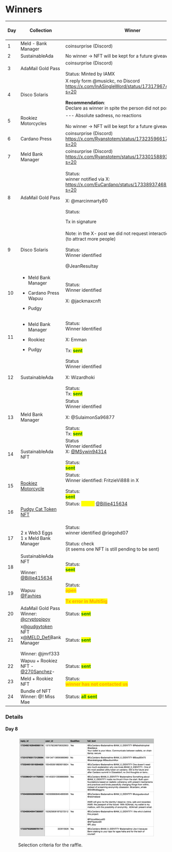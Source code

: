 # Winners



<table><thead><tr><th width="78">Day</th><th width="193">Collection</th><th width="169">Winner</th><th data-type="checkbox">Winner identified</th><th data-type="checkbox">Sent to winner</th></tr></thead><tbody><tr><td>1</td><td>Meld - Bank Manager</td><td>coinsurprise (Discord)</td><td>true</td><td>true</td></tr><tr><td>2</td><td>SustainableAda</td><td>No winner -> NFT will be kept for a future giveaway </td><td>true</td><td>true</td></tr><tr><td>3</td><td>AdaMail Gold Pass</td><td>coinsurprise (Discord)<br><br>Status: Minted by IAMX</td><td>true</td><td>true</td></tr><tr><td>4</td><td>Disco Solaris</td><td>X reply form @musickc, no Discord<br><a href="https://x.com/InASingleWord/status/1731796740737491244?s=20">https://x.com/InASingleWord/status/1731796740737491244?s=20</a><br><br><strong>Recommendation</strong>: <br>Declare as winner in spite the person did not post in X</td><td>false</td><td>false</td></tr><tr><td>5</td><td>Rookiez Motorcycles</td><td>--- Absolute sadness, no reactions<br><br>No winner -> NFT will be kept for a future giveaway </td><td>true</td><td>true</td></tr><tr><td>6</td><td>Cardano Press</td><td>coinsurprise (Discord)<br><a href="https://x.com/Ryanstotem/status/1732359661704069485?s=20">https://x.com/Ryanstotem/status/1732359661704069485?s=20</a></td><td>true</td><td>true</td></tr><tr><td>7</td><td>Meld Bank Manager</td><td>coinsurprise (Discord)<br><a href="https://x.com/Ryanstotem/status/1733015889367240789?s=20">https://x.com/Ryanstotem/status/1733015889367240789?s=20</a></td><td>true</td><td>true</td></tr><tr><td>8</td><td>AdaMail Gold Pass</td><td><p>Status:<br>winner notified via X:<br><a href="https://x.com/EuCardano/status/1733893746834423934?s=20">https://x.com/EuCardano/status/1733893746834423934?s=20</a><br><br>X: @marcinmarty80<br><br>Status: </p><p>Tx in signature</p></td><td>true</td><td>true</td></tr><tr><td>9</td><td>Disco Solaris</td><td>Note: in the X- post we did not request interaction in Discord (to attract more people)<br><br>Status:<br>Winner identified<br><br>@JeanResultay</td><td>true</td><td>true</td></tr><tr><td>10</td><td><ul><li>Meld Bank Manager</li></ul><ul><li>Cardano Press Wapuu</li></ul><ul><li>Pudgy</li></ul></td><td>Status: <br>Winner identified<br><br>X: @jackmaxcnft</td><td>true</td><td>true</td></tr><tr><td>11</td><td><ul><li>Meld Bank Manager</li></ul><ul><li>Rookiez</li></ul><ul><li>Pudgy</li></ul></td><td>Status:<br>Winner Identified<br><br>X: Emman<br><br>Tx: <mark style="color:green;"><strong>sent</strong></mark></td><td>true</td><td>true</td></tr><tr><td>12</td><td>SustainableAda</td><td>Status<br>Winner identified<br><br>X: Wizardhoki<br><br>Status:<br>Tx: <mark style="color:green;"><strong>sent</strong></mark></td><td>true</td><td>true</td></tr><tr><td>13</td><td>Meld Bank Manager</td><td>Status<br>Winner identified<br><br>X: @SulaimonSa96877<br><br>Status:<br>Tx: <mark style="color:green;"><strong>sent</strong></mark></td><td>true</td><td>true</td></tr><tr><td>14</td><td>SustainableAda NFT</td><td>Status<br>Winner identified<br>X: <a href="https://twitter.com/MSywin94314">@MSywin94314</a><br><br>Status:<br><mark style="color:green;"><strong>sent</strong></mark></td><td>true</td><td>true</td></tr><tr><td>15</td><td><a href="https://x.com/EuCardano/status/1735540384439115866?s=20">Rookiez Motorcycle</a></td><td>Status:<br>Winner identified: FritzieVi888 in X<br><br>Status:<br><mark style="color:green;"><strong>sent</strong></mark></td><td>true</td><td>true</td></tr><tr><td>16</td><td><a href="https://x.com/EuCardano/status/1735917826190303368?s=20">Pudgy Cat Token NFT</a></td><td>Status: <mark style="color:yellow;"><strong>check</strong></mark> <a href="https://twitter.com/Billie415634">@Billie415634</a><br><br><br><br></td><td>true</td><td>true</td></tr><tr><td>17</td><td>2 x Web3 Eggs <br>1 x Meld Bank Manager</td><td>Status:<br>winner identified @riegohd07<br><br>Status: check<br>(it seems one NFT is still pending to be sent)</td><td>true</td><td>false</td></tr><tr><td>18</td><td>SustainableAda NFT<br><br>Winner: <a href="https://twitter.com/Billie415634">@Billie415634</a></td><td>Status:<br><mark style="color:green;"><strong>sent</strong></mark></td><td>true</td><td>true</td></tr><tr><td>19</td><td>Wapuu<br><a href="https://twitter.com/Favhies">@Favhies</a></td><td>Status:<br><mark style="color:orange;"><strong>open</strong></mark><br><br><mark style="color:orange;"><strong>Tx error in MultiSig</strong></mark></td><td>true</td><td>false</td></tr><tr><td>20</td><td>AdaMail Gold Pass<br>Winner: <a href="https://twitter.com/cryptopipoy">@cryptopipoy</a></td><td>Status: <mark style="color:green;"><strong>sent</strong></mark></td><td>true</td><td>true</td></tr><tr><td>21</td><td>x<a href="https://twitter.com/pudgytoken">@pudgytoken</a> NFT  x<a href="https://twitter.com/MELD_Defi">@MELD_Defi</a>Bank Manager<br><br>Winner: @jmrf333</td><td>Status: <mark style="color:green;"><strong>sent</strong></mark></td><td>true</td><td>true</td></tr><tr><td>22</td><td>Wapuu + Rookiez NFT - <a href="https://twitter.com/270Sanchez">@270Sanchez</a>-</td><td>Status: <mark style="color:green;"><strong>sent</strong></mark></td><td>true</td><td>true</td></tr><tr><td>23</td><td>Meld + Rookiez NFT</td><td>Status:<br><mark style="color:orange;"><strong>winner has not contacted us</strong></mark></td><td>true</td><td>false</td></tr><tr><td>24</td><td>Bundle of NFT<br>Winner: @! Miss Mae</td><td>Status: <mark style="color:green;"><strong>all sent</strong></mark></td><td>true</td><td>true</td></tr></tbody></table>

### Details

#### Day 8

<figure><img src="../../../.gitbook/assets/Screenshot 2023-12-10 at 18.01.00.png" alt=""><figcaption><p>Selection criteria for the raffle.</p></figcaption></figure>



